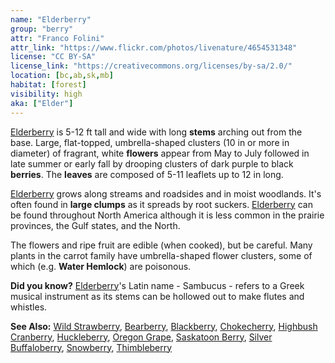 ```yaml
---
name: "Elderberry"
group: "berry"
attr: "Franco Folini"
attr_link: "https://www.flickr.com/photos/livenature/4654531348"
license: "CC BY-SA"
license_link: "https://creativecommons.org/licenses/by-sa/2.0/"
location: [bc,ab,sk,mb]
habitat: [forest]
visibility: high
aka: ["Elder"]
---
```

[Elderberry](/trees/elder/) is 5-12 ft tall and wide with long **stems** arching out from the base. Large, flat-topped, umbrella-shaped clusters (10 in or more in diameter) of fragrant, white **flowers** appear from May to July followed in late summer or early fall by drooping clusters of dark purple to black **berries**. The **leaves** are composed of 5-11 leaflets up to 12 in long.

[Elderberry](/trees/elder/) grows along streams and roadsides and in moist woodlands. It's often found in **large clumps** as it spreads by root suckers. [Elderberry](/trees/elder/) can be found throughout  North America although it is less common in the prairie provinces, the Gulf states, and the North.

The flowers and ripe fruit are edible (when cooked), but be careful. Many plants in the carrot family have umbrella-shaped flower clusters, some of which (e.g. **Water Hemlock**) are poisonous.

**Did you know?** [Elderberry](/trees/elder/)'s Latin name - Sambucus - refers to a Greek musical instrument as its stems can be hollowed out to make flutes and whistles.

<!-- generated, do not edit -->
**See Also:**
[Wild Strawberry](/plants/wildstraw/),
[Bearberry](/trees/bear/),
[Blackberry](/trees/blackber/),
[Chokecherry](/trees/choke/),
[Highbush Cranberry](/trees/hicran/),
[Huckleberry](/trees/huck/),
[Oregon Grape](/trees/orgrape/),
[Saskatoon Berry](/trees/saskber/),
[Silver Buffaloberry](/trees/silbufber/),
[Snowberry](/trees/snow/),
[Thimbleberry](/trees/thimble/)
